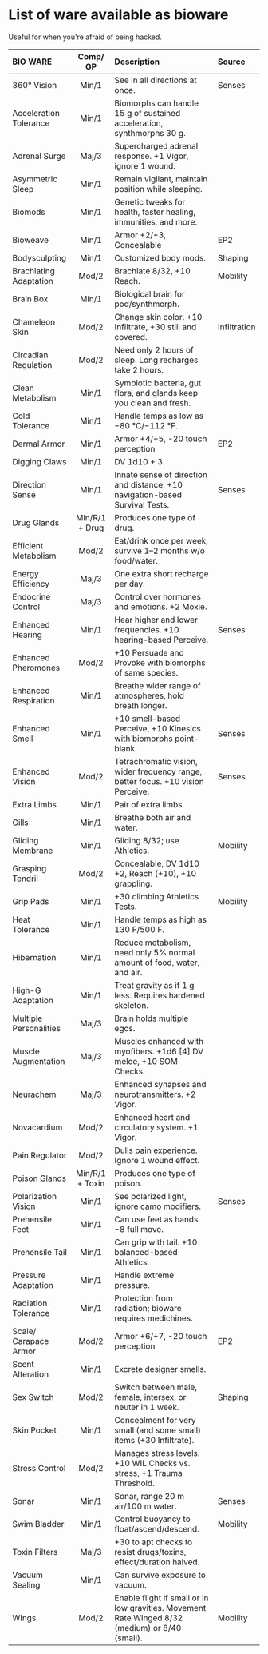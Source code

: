 # List of ware available as bioware
Useful for when you're afraid of being hacked.

|BIO WARE                           | Comp/<wbr>GP          | Description                                                                                               | Source        |
| :-------------------------------- | :----------:          | :----------------------------------------------------------------------                                   |:------------- |
| 360° Vision                       |    Min/1              | See in all directions at once.                                                                            |    Senses     |
| Acceleration Tolerance            |    Min/1              | Biomorphs can handle 15 g of sustained acceleration, synthmorphs 30 g.                                    |               |
| Adrenal Surge                     |    Maj/3              | Supercharged adrenal response. +1 Vigor, ignore 1 wound.                                                  |               |
| Asymmetric Sleep                  |    Min/1              | Remain vigilant, maintain position while sleeping.                                                        |               |
| Biomods                           |    Min/1              | Genetic tweaks for health, faster healing, immunities, and more.                                          |               |
| Bioweave                          |    Min/1              | Armor +2/+3, Concealable                                                                                  |     EP2       |
| Bodysculpting                     |    Min/1              | Customized body mods.                                                                                     |   Shaping     |
| Brachiating Adaptation            |    Mod/2              | Brachiate 8/32, +10 Reach.                                                                                |   Mobility    |
| Brain Box                         |    Min/1              | Biological brain for pod/synthmorph.                                                                      |               |
| Chameleon Skin                    |    Mod/2              | Change skin color. +10 Infiltrate, +30 still and covered.                                                 | Infiltration  |
| Circadian Regulation              |    Mod/2              | Need only 2 hours of sleep. Long recharges take 2 hours.                                                  |               |
| Clean Metabolism                  |    Min/1              | Symbiotic bacteria, gut flora, and glands keep you clean and fresh.                                       |               |
| Cold Tolerance                    |    Min/1              | Handle temps as low as −80&nbsp;°C/−112&nbsp;°F.                                                          |               |
| Dermal Armor                      |    Min/1              | Armor +4/+5, -20 touch perception                                                                         |     EP2       |
| Digging Claws                     |    Min/1              | DV 1d10 + 3.                                                                                              |               |
| Direction Sense                   |    Min/1              | Innate sense of direction and distance. +10 navigation-based Survival Tests.                              |    Senses     |
| Drug Glands                       |  Min/R/1 + Drug       | Produces one type of drug.                                                                                |               |
| Efficient Metabolism              |    Mod/2              | Eat/drink once per week; survive 1–2 months w/o food/water.                                               |               |
| Energy Efficiency                 |    Maj/3              | One extra short recharge per day.                                                                         |               |
| Endocrine Control                 |    Maj/3              | Control over hormones and emotions. +2 Moxie.                                                             |               |
| Enhanced Hearing                  |    Min/1              | Hear higher and lower frequencies. +10 hearing-based Perceive.                                            |    Senses     |
| Enhanced Pheromones               |    Mod/2              | +10 Persuade and Provoke with biomorphs of same species.                                                  |               |
| Enhanced Respiration              |    Min/1              | Breathe wider range of atmospheres, hold breath longer.                                                   |               |
| Enhanced Smell                    |    Min/1              | +10 smell-based Perceive, +10 Kinesics with biomorphs point-blank.                                        |    Senses     |
| Enhanced Vision                   |    Mod/2              | Tetrachromatic vision, wider frequency range, better focus. +10 vision Perceive.                          |    Senses     |
| Extra Limbs                       |    Min/1              | Pair of extra limbs.                                                                                      |               |
| Gills                             |    Min/1              | Breathe both air and water.                                                                               |               |
| Gliding Membrane                  |    Min/1              | Gliding 8/32; use Athletics.                                                                              |   Mobility    |
| Grasping Tendril                  |    Mod/2              | Concealable, DV 1d10 +2, Reach (+10), +10 grappling.                                                      |               |
| Grip Pads                         |    Min/1              | +30 climbing Athletics Tests.                                                                             |   Mobility    |
| Heat Tolerance                    |    Min/1              | Handle temps as high as 130 F/500 F.                                                                      |               |
| Hibernation                       |    Min/1              | Reduce metabolism, need only 5% normal amount of food, water, and air.                                    |               | 
| High-G Adaptation                 |    Min/1              | Treat gravity as if 1&nbsp;g less. Requires hardened skeleton.                                            |               |
| Multiple Personalities            |    Maj/3              | Brain holds multiple egos.                                                                                |               |
| Muscle Augmentation               |    Maj/3              | Muscles enhanced with myofibers. +1d6&nbsp;\[4\]&nbsp;DV melee, +10&nbsp;SOM Checks.                      |               |
| Neurachem                         |    Maj/3              | Enhanced synapses and neurotransmitters. +2 Vigor.                                                        |               |
| Novacardium                       |    Mod/2              | Enhanced heart and circulatory system. +1 Vigor.                                                          |               |
| Pain Regulator                    |    Mod/2              | Dulls pain experience. Ignore 1 wound effect.                                                             |               |
| Poison Glands                     |   Min/R/1 + Toxin     | Produces one type of poison.                                                                              |               |
| Polarization Vision               |    Min/1              | See polarized light, ignore camo modifiers.                                                               |    Senses     |
| Prehensile Feet                   |    Min/1              | Can use feet as hands. −8 full move.                                                                      |               |
| Prehensile Tail                   |    Min/1              | Can grip with tail. +10 balanced-based Athletics.                                                         |               |
| Pressure Adaptation               |    Min/1              | Handle extreme pressure.                                                                                  |               |
| Radiation Tolerance               |    Min/1              | Protection from radiation; bioware requires medichines.                                                   |               |
| Scale/<wbr>Carapace Armor         |    Mod/2              | Armor +6/+7, -20 touch perception                                                                         |     EP2       |
| Scent Alteration                  |    Min/1              | Excrete designer smells.                                                                                  |               |
| Sex Switch                        |    Mod/2              | Switch between male, female, intersex, or neuter in 1 week.                                               |   Shaping     |
| Skin Pocket                       |    Min/1              | Concealment for very small (and some small) items (+30 Infiltrate).                                       |               |
| Stress Control                    |    Mod/2              | Manages stress levels. +10&nbsp;WIL Checks vs. stress, +1 Trauma Threshold.                               |               |
| Sonar                             |    Min/1              | Sonar, range 20&nbsp;m air/100&nbsp;m water.                                                              |    Senses     |
| Swim Bladder                      |    Min/1              | Control buoyancy to float/ascend/descend.                                                                 |   Mobility    |
| Toxin Filters                     |    Maj/3              | +30 to apt checks to resist drugs/toxins, effect/duration halved.                                         |               |
| Vacuum Sealing                    |    Min/1              | Can survive exposure to vacuum.                                                                           |               |
| Wings                             |    Mod/2              | Enable flight if small or in low gravities. Movement Rate Winged 8/32 (medium) or 8/40 (small).           |   Mobility    |



